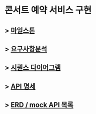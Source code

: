 # 콘서트 예약 서비스 구현

## > [마일스톤](https://github.com/dalle0601/Week3_Concert_Reservation/milestones)

## > [요구사항분석](https://github.com/dalle0601/Week3_Concert_Reservation/issues/1)

## > [시퀀스 다이어그램](https://github.com/dalle0601/Week3_Concert_Reservation/issues/2)

## > [API 명세](https://github.com/dalle0601/Week3_Concert_Reservation/issues/4)

## > [ERD / mock API 목록](https://github.com/dalle0601/Week3_Concert_Reservation/issues/3)
